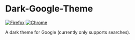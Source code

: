 # Dark-Google-Theme
[![Firefox](https://img.shields.io/amo/users/dark-theme-for-google-searches.svg?label=Firefox&style=for-the-badge)](https://addons.mozilla.org/firefox/addon/dark-theme-for-google-searches/)
[![Chrome](https://img.shields.io/chrome-web-store/users/ohhpliipfhicocldcakcgpbbcmkjkian.svg?label=Chrome&style=for-the-badge)](https://chrome.google.com/webstore/detail/dark-theme-for-google-sea/ohhpliipfhicocldcakcgpbbcmkjkian)

A dark theme for Google (currently only supports searches).
